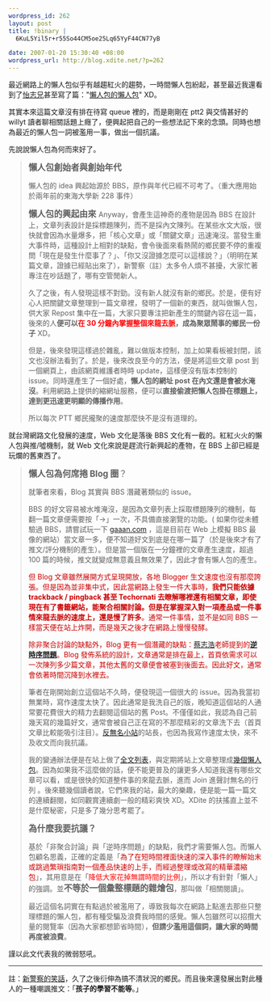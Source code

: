 ```yaml
--- 
wordpress_id: 262
layout: post
title: !binary |
  6KuL5Yil5r+r55So44CM5oe25Lq65YyF44CN77yB

date: 2007-01-20 15:30:40 +08:00
wordpress_url: http://blog.xdite.net/?p=262
---
```

最近網路上的懶人包似乎有越趨紅火的趨勢，一時間懶人包紛起，甚至最近我還看到了<a href="http://www.richyli.com">怡志兄</a>甚至寫了篇："<a href="http://www.richyli.com/blog/2007/01/blog-post_18.html">懶人包的懶人包</a>" XD。

其實本來這篇文章沒有排在待寫 queue 裡的，而是剛剛在 ptt2 與交情甚好的 willyt 讀者聊相關話題上癮了，便興起把自己的一些想法記下來的念頭。同時也想為最近的懶人包一詞被濫用一事，做出一個抗議。

<!--more-->

先說說懶人包為何而來好了。

<blockquote><big><b>懶人包創始者與創始年代</b></big>

懶人包的 idea 興起始源於 BBS，原作與年代已經不可考了。（重大應用始於兩年前的東海大學新 228 事件）

<big><b>懶人包的興起由來</b>
</big>
Anyway，會產生這神奇的產物是因為 BBS 在設計上，文章列表設計是採標題陳列，而不是採內文陳列。在某些水文大版，很快就會因為水量爆多，把「核心文章」或「關鍵文章」迅速淹沒。當發生重大事件時，這種設計上相對的缺點，會令後面來看熱鬧的鄉民要不停的重複問「現在是發生什麼事了？」、「你又沒證據怎麼可以這樣說？」（明明在某篇文章，證據已經貼出來了），新警察（註）太多令人煩不甚擾，大家忙著專注在吵話題了，哪有空管閒新人。

久了之後，有人發現這樣不對勁。沒有新人就沒有新的鄉民。於是，便有好心人把關鍵文章整理到一篇文章裡，發明了一個新的東西，就叫做懶人包，供大家 Repost 集中在一篇，大家只要專注把新產生的關鍵內容在這一篇，後來的人<b>便可以<font color="#ff0000">在 30 分鐘內掌握整個來龍去脈</font>，成為聚眾鬧事的鄉民一份子</b> XD。

但是，後來發現這樣過於雜亂，難以做版本控制，加上如果看板被封閉，該文也沒辦法看到了。於是，後來改良至今的方法，便是將這些文章 post 到一個網頁上，由該網頁維護者時時 update，這樣便沒有版本控制的 issue。同時還產生了一個好處，<b>懶人包的網址 post 在內文還是會被水淹沒</b>。利用網路上提供的縮網址服務，便可以<b>直接偷渡把懶人包掛在標題上，達到更迅速更明顯的傳播作用</b>。


所以每次 PTT 鄉民攏聚的速度那麼快不是沒有道理的。
</blockquote><b>
</b>就台灣網路文化發展的速度，Web 文化是落後 BBS 文化有一截的。紅紅火火的懶人包與推/噓機制，就 Web 文化來說是趕流行新興起的產物，在 BBS 上卻已經是玩爛的舊東西了。


<blockquote><big><b>懶人包為何席捲 Blog 圈</b>？</big>


就筆者來看，Blog 其實與 BBS 潛藏著類似的 issue。


BBS 的好文容易被水堆淹沒，是因為文章列表上採取標題陳列的機制，每翻一篇文章便需要按「→」一次，不具備直接瀏覽的功能。( 如果你從未體驗過 BBS，請嘗試玩一下 <a href="http://gaaan.com/hate">gaaan.com</a> ，這是目前在 Web 上模擬 BBS 最像的網站）當文章一多，便不知道好文到底是在哪一篇了（於是後來才有了推文/評分機制的產生）。但是當一個版在一分鐘裡的文章產生速度，超過 100 篇的時候，推文就變成無意義且無效果了，因此才會有懶人包的產生。


<font color="#cc0000">但 Blog 文章雖然展開方式呈現開放，各地 Blogger 生文速度也沒有那麼誇張。但是因為並非集中式，因此當網路上發生一件大事時，<b>我們只能依據 trackback / pingback 甚至 Techornati 去瞭解哪裡還有相關文章，即使現在有了書籤網站，能聚合相關討論。但是在掌握深入對一項產品或一件事情來龍去脈的速度上，還是慢了許多</b>。通常一件事情，並不是如同 BBS 一樣當天便在站上炸開，而是幾天之後才在網路上慢慢發酵。


除非聚合討論的缺點外，Blog 更有一個潛藏的缺點：<a href="taiwan.chtsai.org">蔡志浩</a>老師提到的<b><a href="http://taiwan.chtsai.org/2006/12/28/ni_shixu_wenzhang_pailie/">逆時序問題</a></b>。Blog 發佈系統的設計，文章通常是排在最上，首頁依需求可以一次陳列多少篇文章，其他太舊的文章便會被塞到後面去。因此好文，通常會依著時間沉降到水裡去。</font>


筆者在剛開始創立這個站不久時，便發現這一個很大的 issue。因為我當初無業時，寫作速度太快了。因此通常是我洗自己的版，晚知道這個站的人通常要花費很大的精力去翻閱這個站的舊 Post。不僅僅如此，我認為自己前幾天寫的幾篇好文，通常會被自己正在寫的不那麼精彩的文章洗下去（首頁文章比較能吸引注目）。<a href="http://www.wretch.cc/blog/nosnuit">反無名小站</a>的站長，也因為我寫作速度太快，來不及收文而向我抗議。


我的變通辦法便是在站上做了<a href="http://blog.xdite.net/allpost.php">全文列表</a>，與定期將站上文章整理成<a href="http://blog.xdite.net/?cat=4">幾個懶人包</a>。因為如果我不這麼做的話，便不能更普及的讓更多人知道我還有哪些文章可以看，或是很快的知道整件事的來龍去脈，進而 Join 進聲討無名的行列 。後來聽幾個讀者說，它們來我的站，最大的樂趣，便是能一篇一篇文的連續翻閱，如同觀賞連續劇一般的精彩爽快 XD。XDite 的扶搖直上並不是什麼秘密，只是多了幾分思考罷了。



<b><big>為什麼我要抗議？</big>

</b>基於「非聚合討論」與「逆時序問題」的缺點，我們才需要懶人包。而懶人包顧名思義，正確的定義是「<font color="#cc0000">為了在短時間裡面快速的深入事件的瞭解始末或跳過繁瑣指南對一個產品快速的上手，而經過整理或改寫的精華濃縮包</font>」，其用意是在「<font color="#ff0000">降低大家花掉無謂時間的比例</font>」，所以才有針對「懶人」的強調。並<big><b>不等於一個彙整標題的雜燴包</b></big>，那叫做「相關閱讀」。


最近這個名詞實在有點過於被濫用了，導致我每次在網路上點進去那些只整理標題的懶人包，都有種受騙及浪費我時間的感覺。懶人包雖然可以招攬大量的閱覽率（因為大家都想節省時間），<b>但請少濫用這個詞，讓大家的時間再度被浪費</b>。
</blockquote>

謹以此文代表我的微弱怒吼。


---
註：<a href="http://www.epochtimes.com/b5/5/5/17/n924512.htm">新警察的笑話</a>，久了之後衍伸為搞不清狀況的鄉民。而且後來還發展出對此種人的一種嘲諷推文：「<strong>孩子的學習不能等</strong>。」
